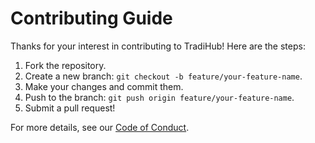 # Contributing Guide

Thanks for your interest in contributing to TradiHub! Here are the steps:

1. Fork the repository.
2. Create a new branch: `git checkout -b feature/your-feature-name`.
3. Make your changes and commit them.
4. Push to the branch: `git push origin feature/your-feature-name`.
5. Submit a pull request!

For more details, see our [Code of Conduct](CODE_OF_CONDUCT.md).
